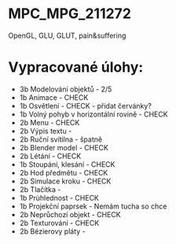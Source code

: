 # MPC_MPG_211272
OpenGL, GLU, GLUT, pain&amp;suffering

# Vypracované úlohy:	
* 3b  Modelování objektů - 2/5
*	1b  Animace - CHECK
*	1b  Osvětlení - CHECK - přidat červánky?
*	1b  Volný pohyb v horizontální rovině - CHECK
*	2b  Menu - CHECK
*	2b  Výpis textu - 
*	2b  Ruční svítilna - špatně
*	2b  Blender model - CHECK
*	2b  Létání - CHECK 
*	1b  Stoupání, klesání - CHECK
*	2b  Hod předmětu - CHECK
*	2b  Simulace kroku - CHECK
*	2b  Tlačítka -
*	1b  Prùhlednost - CHECK
*	1b  Projekční paprsek - Nemám tucha so chce
*	2b  Neprůchozí objekt - CHECK
*	2b  Texturování - CHECK
*	2b  Bézierovy pláty - 
